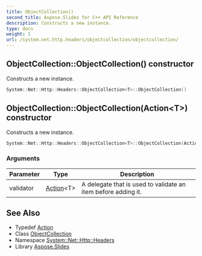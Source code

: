 ```yaml
---
title: ObjectCollection()
second_title: Aspose.Slides for C++ API Reference
description: Constructs a new instance.
type: docs
weight: 1
url: /system.net.http.headers/objectcollection/objectcollection/
---
```

## ObjectCollection::ObjectCollection() constructor


Constructs a new instance.

```cpp
System::Net::Http::Headers::ObjectCollection<T>::ObjectCollection()
```

## ObjectCollection::ObjectCollection(Action\<T\>) constructor


Constructs a new instance.

```cpp
System::Net::Http::Headers::ObjectCollection<T>::ObjectCollection(Action<T> validator)
```


### Arguments

| Parameter | Type | Description |
| --- | --- | --- |
| validator | [Action](../../../system/action/)\<T\> | A delegate that is used to validate an item before adding it. |

## See Also

* Typedef [Action](../../../system/action/)
* Class [ObjectCollection](../)
* Namespace [System::Net::Http::Headers](../../)
* Library [Aspose.Slides](../../../)
